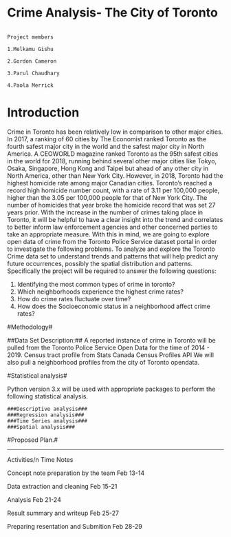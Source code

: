 # Crime Analysis- The City of Toronto #

                                                                        Project members
                                                                        1.Melkamu Gishu
                                                                        2.Gordon Cameron
                                                                        3.Parul Chaudhary
                                                                        4.Paola Merrick


# Introduction #

Crime in Toronto has been relatively low in comparison to other major cities. In 2017, a ranking of 60 cities by The Economist ranked Toronto as the fourth safest major city in the world and the safest major city in North America. A CEOWORLD magazine ranked Toronto as the 95th safest cities in the world for 2018, running behind several other major cities like Tokyo, Osaka, Singapore, Hong Kong and Taipei but ahead of any other city in North America, other than New York City. However, in 2018, Toronto had the highest homicide rate among major Canadian cities. Toronto’s reached a record high homicide number count, with a rate of 3.11 per 100,000 people, higher than the 3.05 per 100,000 people for that of New York City. The number of homicides that year broke the homicide record that was set 27 years prior.
With the increase in the number of crimes taking place in Toronto, it will be helpful to have a clear insight into the trend and correlates to better inform law enforcement agencies and other concerned parties to take an appropriate measure. With this in mind, we are going to explore open data of crime from the Toronto Police Service dataset portal in order to investigate the following problems. 
To analyze and explore the Toronto Crime data set to understand trends and patterns that will help predict any future occurrences, possibly the spatial distribution and patterns. Specifically the project will be required to answer the following questions:
1.	Identifying the most common types of crime in toronto?
2.	Which neighborhoods experience the highest crime rates?
3.	How do crime rates fluctuate over time?
4.	How does the Socioeconomic status in a neighborhood affect crime rates?


#Methodology#

##Data Set Description:## 
   A reported instance of crime in Toronto will be pulled from the Toronto Police Service Open Data for the time of 2014 - 2019.
   Census tract profile from Stats Canada Census Profiles API
   We will also pull a neighborhood profiles from the city of Toronto opendata.

#Statistical analysis#

Python version 3.x will be used with appropriate packages to perform the following statistical analysis. 
	
	###Descriptive analysis###
	###Regression analysis###
	###Time Series analysis###
	###Spatial analysis###
	

#Proposed Plan.#
**************************************************************************************
Activities/n	                                       Time	                         Notes

Concept note preparation by the team	             Feb 13-14	

Data extraction and cleaning	                     Feb 15-21	

Analysis	                                     Feb 21-24	

Result summary and writeup	                     Feb 25-27

Preparing resentation and Submition	             Feb 28-29	


